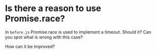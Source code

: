 # Is there a reason to use Promise.race?

In `before.js` Promise.race is used to implement a timeout.
Should it? Can you spot what is wrong with this case?

How can it be improved?

